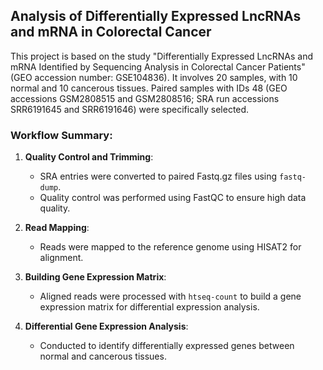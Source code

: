 
## Analysis of Differentially Expressed LncRNAs and mRNA in Colorectal Cancer

This project is based on the study "Differentially Expressed LncRNAs and mRNA Identified by Sequencing Analysis in Colorectal Cancer Patients" (GEO accession number: GSE104836). It involves 20 samples, with 10 normal and 10 cancerous tissues. Paired samples with IDs 48 (GEO accessions GSM2808515 and GSM2808516; SRA run accessions SRR6191645 and SRR6191646) were specifically selected.

### Workflow Summary:

1. **Quality Control and Trimming**:
   - SRA entries were converted to paired Fastq.gz files using `fastq-dump`.
   - Quality control was performed using FastQC to ensure high data quality.

2. **Read Mapping**:
   - Reads were mapped to the reference genome using HISAT2 for alignment.

3. **Building Gene Expression Matrix**:
   - Aligned reads were processed with `htseq-count` to build a gene expression matrix for differential expression analysis.

4. **Differential Gene Expression Analysis**:
   - Conducted to identify differentially expressed genes between normal and cancerous tissues.
